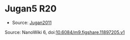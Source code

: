 <a name="material" />

# Jugan5 R20
<script type="application/ld+json">
  {
    "@context": "https://schema.org/",
    "@type": "ChemicalSubstance",
    "@id": "https://egonw.github.io/nanowiki/nanowiki105.html#material",
    "http://purl.org/dc/terms/conformsTo":
      {
        "@type": "CreativeWork",
        "@id": "https://bioschemas.org/profiles/ChemicalSubstance/0.4-RELEASE/"
      },
    "identfier": "105",
    "name": "Jugan5 R20",
    "url": "https://egonw.github.io/nanowiki/nanowiki105.html#material",
    "sameAs": "http://127.0.0.1/mediawiki/index.php/Special:URIResolver/Jugan5_R20"
  }
</script>


* Source: [Jugan2011](Jugan2011.md)


Source: NanoWiki 6, doi:[10.6084/m9.figshare.11897205.v1](https://doi.org/10.6084/m9.figshare.11897205.v1)
